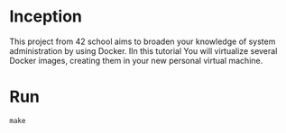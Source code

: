 # Inception

This project from 42 school aims to broaden your knowledge of system administration by using Docker. IIn this tutorial You will virtualize several Docker images, creating them in your new personal virtual machine.

# Run

```make```